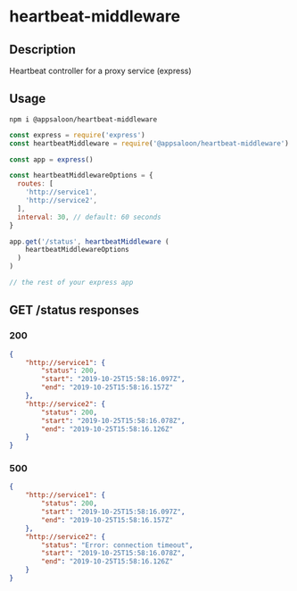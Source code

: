 # heartbeat-middleware

## Description

Heartbeat controller for a proxy service (express)

## Usage

`npm i @appsaloon/heartbeat-middleware`

```javascript
const express = require('express')
const heartbeatMiddleware = require('@appsaloon/heartbeat-middleware')

const app = express()

const heartbeatMiddlewareOptions = {
  routes: [
    'http://service1',
    'http://service2',
  ],
  interval: 30, // default: 60 seconds
}

app.get('/status', heartbeatMiddleware (
    heartbeatMiddlewareOptions
  )
)

// the rest of your express app
```

## GET /status responses

### 200

```json
{
    "http://service1": {
        "status": 200,
        "start": "2019-10-25T15:58:16.097Z",
        "end": "2019-10-25T15:58:16.157Z"
    },
    "http://service2": {
        "status": 200,
        "start": "2019-10-25T15:58:16.078Z",
        "end": "2019-10-25T15:58:16.126Z"
    }
}
```

### 500

```json
{
    "http://service1": {
        "status": 200,
        "start": "2019-10-25T15:58:16.097Z",
        "end": "2019-10-25T15:58:16.157Z"
    },
    "http://service2": {
        "status": "Error: connection timeout",
        "start": "2019-10-25T15:58:16.078Z",
        "end": "2019-10-25T15:58:16.126Z"
    }
}
```
